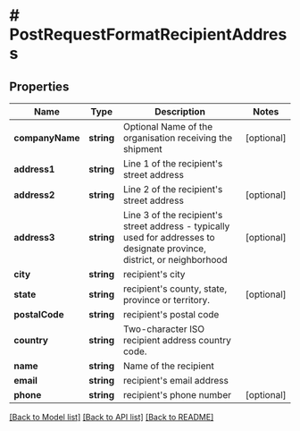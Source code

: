 # # PostRequestFormatRecipientAddress

## Properties

Name | Type | Description | Notes
------------ | ------------- | ------------- | -------------
**companyName** | **string** | Optional Name of the organisation receiving the shipment | [optional]
**address1** | **string** | Line 1 of the recipient&#39;s street address |
**address2** | **string** | Line 2 of the recipient&#39;s street address | [optional]
**address3** | **string** | Line 3 of the recipient&#39;s street address - typically used for addresses to designate province, district, or neighborhood | [optional]
**city** | **string** | recipient&#39;s city |
**state** | **string** | recipient&#39;s county, state, province or territory. | [optional]
**postalCode** | **string** | recipient&#39;s postal code |
**country** | **string** | Two-character ISO recipient address country code. |
**name** | **string** | Name of the recipient |
**email** | **string** | recipient&#39;s email address |
**phone** | **string** | recipient&#39;s phone number | [optional]

[[Back to Model list]](../../README.md#models) [[Back to API list]](../../README.md#endpoints) [[Back to README]](../../README.md)

